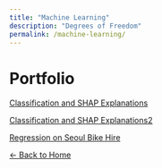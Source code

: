 ```yaml
---
title: "Machine Learning"
description: "Degrees of Freedom"
permalink: /machine-learning/
---
```


# Portfolio

[Classification and SHAP Explanations](/machine-learning/pima-indians/machine-learning-pima-indians/)

[Classification and SHAP Explanations2](/machine-learning/pima-indians/machine-learning-pima-indians.md)

[Regression on Seoul Bike Hire](/machine-learning/seoul-bike-hire/machine-learning-seoul-bike-hire/)

[← Back to Home](/)